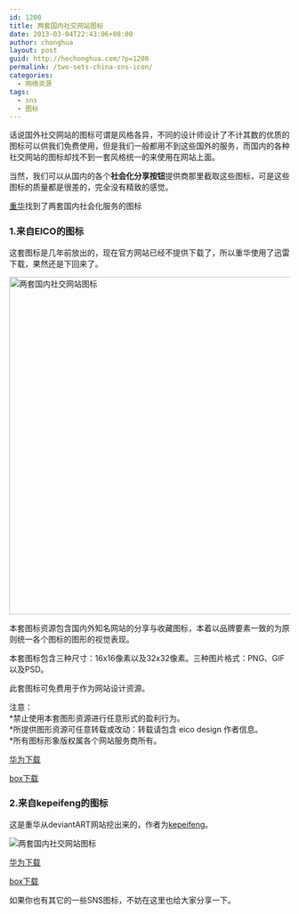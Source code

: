 ```yaml
---
id: 1200
title: 两套国内社交网站图标
date: 2013-03-04T22:43:06+08:00
author: chonghua
layout: post
guid: http://hechonghua.com/?p=1200
permalink: /two-sets-china-sns-icon/
categories:
  - 网络资源
tags:
  - sns
  - 图标
---
```

话说国外社交网站的图标可谓是风格各异，不同的设计师设计了不计其数的优质的图标可以供我们免费使用，但是我们一般都用不到这些国外的服务，而国内的各种社交网站的图标却找不到一套风格统一的来使用在网站上面。

<!--more-->

当然，我们可以从国内的各个**社会化分享按钮**提供商那里截取这些图标，可是这些图标的质量都是很差的，完全没有精致的感觉。

<a href="http://hechonghua.com/" target="_blank">重华</a>找到了两套国内社会化服务的图标

### 1.来自EICO的图标

这套图标是几年前放出的，现在官方网站已经不提供下载了，所以重华使用了迅雷下载，果然还是下回来了。

<img style="display: block; float: none; margin-left: auto; margin-right: auto" src="http://chonghua-1251666171.cos.ap-shanghai.myqcloud.com/Preview_zps5011d220.jpg" width="520" height="607" alt="两套国内社交网站图标" /> 

本套图标资源包含国内外知名网站的分享与收藏图标，本着以品牌要素一致的为原则统一各个图标的图形的视觉表现。 

本套图标包含三种尺寸：16x16像素以及32x32像素。三种图片格式：PNG、GIF以及PSD。 

此套图标可免费用于作为网站设计资源。 

注意：  
*禁止使用本套图形资源进行任意形式的盈利行为。  
*所提供图形资源可任意转载或改动：转载请包含 eico design 作者信息。  
*所有图标形象版权属各个网站服务商所有。 

<a href="http://dl.vmall.com/c0059m8ku9" target="_blank">华为下载</a>

<a href="https://www.box.com/s/cszjfau9fi8gjtaqv8f7" target="_blank">box下载</a>

### 2.来自kepeifeng的图标

这是重华从deviantART网站挖出来的，作者为[kepeifeng](http://kepeifeng.deviantart.com/)。

<img style="display: block; float: none; margin-left: auto; margin-right: auto" src="http://chonghua-1251666171.cos.ap-shanghai.myqcloud.com/Social_Networking_Icon_for_CN_by_kepeifeng_zpsec91df27.png" alt="两套国内社交网站图标" /> 

<a href="http://dl.vmall.com/c0ea9a3xnl" target="_blank">华为下载</a>

<a href="https://www.box.com/s/hyu7f3siqqa6cebpn709" target="_blank">box下载</a>

如果你也有其它的一些SNS图标，不妨在这里也给大家分享一下。